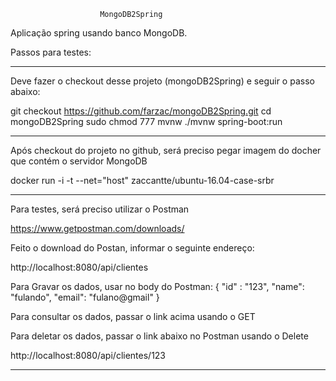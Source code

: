 						MongoDB2Spring



Aplicação spring usando banco MongoDB.



Passos para testes:

________________________________

Deve fazer o checkout desse projeto (mongoDB2Spring) e seguir o passo abaixo:

git checkout https://github.com/farzac/mongoDB2Spring.git
cd mongoDB2Spring
sudo chmod 777 mvnw
./mvnw spring-boot:run


________________________________


Após checkout do projeto no github, será preciso pegar imagem do docher que contém o servidor MongoDB

docker run -i -t --net="host" zaccantte/ubuntu-16.04-case-srbr




________________________________


Para testes, será preciso utilizar o Postman

https://www.getpostman.com/downloads/



Feito o download do Postan, informar o seguinte endereço:


http://localhost:8080/api/clientes

Para Gravar os dados, usar no body do Postman:
{
   "id" : "123",
   "name": "fulando",
   "email": "fulano@gmail"
}


Para consultar os dados, passar o link acima usando o GET


Para deletar os dados, passar o link abaixo no Postman usando o Delete

http://localhost:8080/api/clientes/123


________________________________










